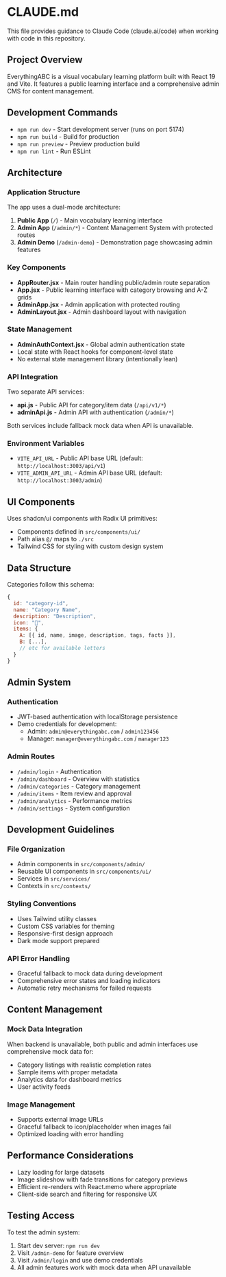 # CLAUDE.md

This file provides guidance to Claude Code (claude.ai/code) when working with code in this repository.

## Project Overview

EverythingABC is a visual vocabulary learning platform built with React 19 and Vite. It features a public learning interface and a comprehensive admin CMS for content management.

## Development Commands

- `npm run dev` - Start development server (runs on port 5174)
- `npm run build` - Build for production
- `npm run preview` - Preview production build
- `npm run lint` - Run ESLint

## Architecture

### Application Structure

The app uses a dual-mode architecture:

1. **Public App** (`/`) - Main vocabulary learning interface
2. **Admin App** (`/admin/*`) - Content Management System with protected routes
3. **Admin Demo** (`/admin-demo`) - Demonstration page showcasing admin features

### Key Components

- **AppRouter.jsx** - Main router handling public/admin route separation
- **App.jsx** - Public learning interface with category browsing and A-Z grids
- **AdminApp.jsx** - Admin application with protected routing
- **AdminLayout.jsx** - Admin dashboard layout with navigation

### State Management

- **AdminAuthContext.jsx** - Global admin authentication state
- Local state with React hooks for component-level state
- No external state management library (intentionally lean)

### API Integration

Two separate API services:

- **api.js** - Public API for category/item data (`/api/v1/*`)
- **adminApi.js** - Admin API with authentication (`/admin/*`)

Both services include fallback mock data when API is unavailable.

### Environment Variables

- `VITE_API_URL` - Public API base URL (default: `http://localhost:3003/api/v1`)
- `VITE_ADMIN_API_URL` - Admin API base URL (default: `http://localhost:3003/admin`)

## UI Components

Uses shadcn/ui components with Radix UI primitives:
- Components defined in `src/components/ui/`
- Path alias `@/` maps to `./src`
- Tailwind CSS for styling with custom design system

## Data Structure

Categories follow this schema:
```javascript
{
  id: "category-id",
  name: "Category Name",
  description: "Description",
  icon: "🎯",
  items: {
    A: [{ id, name, image, description, tags, facts }],
    B: [...],
    // etc for available letters
  }
}
```

## Admin System

### Authentication
- JWT-based authentication with localStorage persistence
- Demo credentials for development:
  - Admin: `admin@everythingabc.com` / `admin123456`
  - Manager: `manager@everythingabc.com` / `manager123`

### Admin Routes
- `/admin/login` - Authentication
- `/admin/dashboard` - Overview with statistics
- `/admin/categories` - Category management
- `/admin/items` - Item review and approval
- `/admin/analytics` - Performance metrics
- `/admin/settings` - System configuration

## Development Guidelines

### File Organization
- Admin components in `src/components/admin/`
- Reusable UI components in `src/components/ui/`
- Services in `src/services/`
- Contexts in `src/contexts/`

### Styling Conventions
- Uses Tailwind utility classes
- Custom CSS variables for theming
- Responsive-first design approach
- Dark mode support prepared

### API Error Handling
- Graceful fallback to mock data during development
- Comprehensive error states and loading indicators
- Automatic retry mechanisms for failed requests

## Content Management

### Mock Data Integration
When backend is unavailable, both public and admin interfaces use comprehensive mock data for:
- Category listings with realistic completion rates
- Sample items with proper metadata
- Analytics data for dashboard metrics
- User activity feeds

### Image Management
- Supports external image URLs
- Graceful fallback to icon/placeholder when images fail
- Optimized loading with error handling

## Performance Considerations

- Lazy loading for large datasets
- Image slideshow with fade transitions for category previews
- Efficient re-renders with React.memo where appropriate
- Client-side search and filtering for responsive UX

## Testing Access

To test the admin system:
1. Start dev server: `npm run dev`
2. Visit `/admin-demo` for feature overview
3. Visit `/admin/login` and use demo credentials
4. All admin features work with mock data when API unavailable
